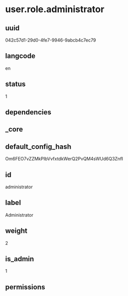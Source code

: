 # user.role.administrator

## uuid
042c57d1-29d0-4fe7-9946-9abcb4c7ec79

## langcode
en

## status
1

## dependencies


## _core

## default_config_hash
Om6FEO7vZZMkPIbVvfxtdkWerQ2PvQM4sWUd6Q3ZnfI

## id
administrator

## label
Administrator

## weight
2

## is_admin
1

## permissions

